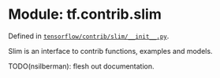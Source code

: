 <div itemscope itemtype="http://developers.google.com/ReferenceObject">
<meta itemprop="name" content="tf.contrib.slim" />
<meta itemprop="path" content="Stable" />
</div>

# Module: tf.contrib.slim



Defined in [`tensorflow/contrib/slim/__init__.py`](https://www.tensorflow.org/code/tensorflow/contrib/slim/__init__.py).

Slim is an interface to contrib functions, examples and models.

TODO(nsilberman): flesh out documentation.

